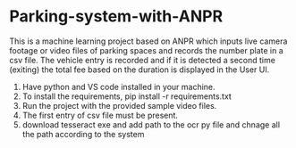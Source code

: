 # Parking-system-with-ANPR
This is a machine learning project based on ANPR which inputs live camera footage or video files of parking spaces and records the number plate in a csv file. The vehicle entry is recorded and if it is detected a second time (exiting) the total fee based on the duration is displayed in the User UI.
1. Have python and VS code installed in your machine.
2. To install the requirements, pip install -r requirements.txt
3. Run the project with the provided sample video files.
4. The first entry of csv file must be present.
5. download tesseract exe and add path to the ocr py file and chnage all the path according to the system
